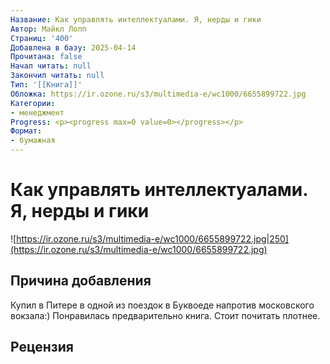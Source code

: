```yaml
---
Название: Как управлять интеллектуалами. Я, нерды и гики
Автор: Майкл Лопп
Страниц: '400'
Добавлена в базу: 2025-04-14
Прочитана: false
Начал читать: null
Закончил читать: null
Тип: '[[Книга]]'
Обложка: https://ir.ozone.ru/s3/multimedia-e/wc1000/6655899722.jpg
Категории:
- менеджмент
Progress: <p><progress max=0 value=0></progress></p>
Формат:
- бумажная
---
```

# Как управлять интеллектуалами. Я, нерды и гики

![https://ir.ozone.ru/s3/multimedia-e/wc1000/6655899722.jpg|250](https://ir.ozone.ru/s3/multimedia-e/wc1000/6655899722.jpg)

## Причина добавления

Купил в Питере в одной из поездок в Буквоеде напротив московского вокзала:) Понравилась предварительно книга. Стоит почитать плотнее.

## Рецензия
